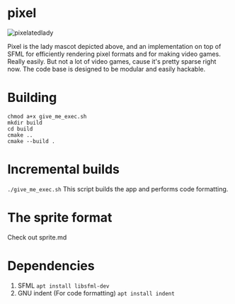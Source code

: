 # pixel

![pixelatedlady](https://user-images.githubusercontent.com/56124831/98348711-1b6ba500-203f-11eb-933d-a4db1585a850.png)

Pixel is the lady mascot depicted above, and an implementation on top of SFML for efficiently rendering pixel formats and for making video games. Really easily. But not a lot of video games, cause it's pretty sparse right now. The code base is designed to be modular and easily hackable.

# Building
    chmod a+x give_me_exec.sh
    mkdir build
    cd build
    cmake ..
    cmake --build .
    
#  Incremental builds
```./give_me_exec.sh```
This script builds the app and performs code formatting. 

# The sprite format
Check out sprite.md

# Dependencies 
1. SFML
```apt install libsfml-dev```
2. GNU indent (For code formatting)
```apt install indent```
